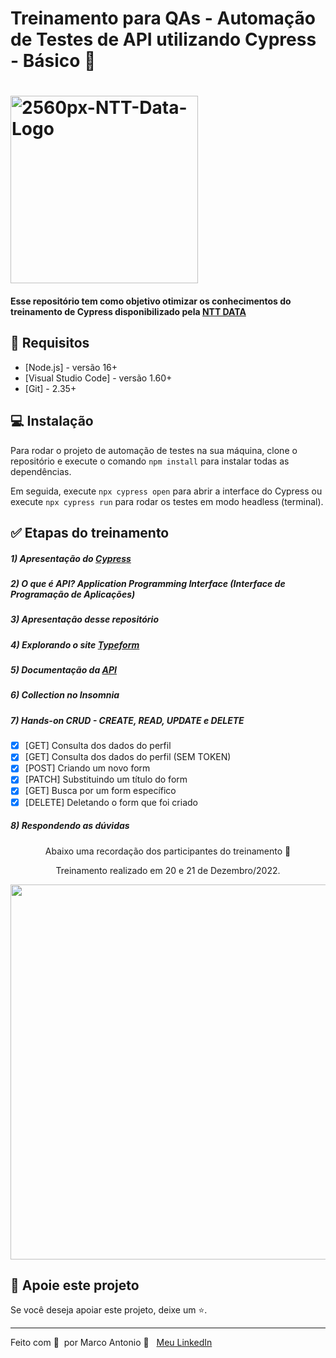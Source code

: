 # Treinamento para QAs - Automação de Testes de API utilizando Cypress - Básico 🚀



<h1 align="left">
    <img width="300px" src="https://i.ibb.co/qnhR4sx/2560px-NTT-Data-Logo.png" alt="2560px-NTT-Data-Logo">
</h1>


#### Esse repositório tem como objetivo otimizar os conhecimentos do treinamento de Cypress disponibilizado pela [NTT DATA](https://www.linkedin.com/company/ntt-data-europe-latam/mycompany/)

## 🔖 Requisitos

- [Node.js] - versão 16+
- [Visual Studio Code] - versão 1.60+
- [Git] - 2.35+

## 💻  Instalação

Para rodar o projeto de automação de testes na sua máquina, clone o repositório e execute o comando `npm install` para instalar todas as dependências.

Em seguida, execute `npx cypress open` para abrir a interface do Cypress ou execute `npx cypress run` para rodar os testes em modo headless (terminal).

## ✅ Etapas do treinamento

##### 1) Apresentação do [Cypress](https://www.cypress.io/)  

##### 2) O que é API? _Application Programming Interface (Interface de Programação de Aplicações)_

##### 3) Apresentação desse repositório  

##### 4) Explorando o site [Typeform](https://try.typeform.com/home/)  

##### 5) Documentação da [API](https://developer.typeform.com/create/)  

##### 6) Collection no Insomnia  

##### 7) Hands-on _CRUD - CREATE, READ, UPDATE e DELETE_  

- [x] [GET] Consulta dos dados do perfil  
- [x] [GET] Consulta dos dados do perfil (SEM TOKEN)  
- [x] [POST] Criando um novo form  
- [x] [PATCH] Substituindo um título do form  
- [x] [GET] Busca por um form específico  
- [x] [DELETE] Deletando o form que foi criado  

##### 8) Respondendo as dúvidas  

<p align="center">Abaixo uma recordação dos participantes do treinamento 💙</p>
<p align="center">Treinamento realizado em 20 e 21 de Dezembro/2022.</p>

<div align="center"><img width="600px"  src="https://user-images.githubusercontent.com/102618854/209017808-f185acc8-85f3-4ba5-853b-8dd4b1ffbe9f.png">
</div>


## 🔮 Apoie este projeto  

Se você deseja apoiar este projeto, deixe um ⭐.  

---  

Feito com 💙 &nbsp;por Marco Antonio 👋 &nbsp; [Meu LinkedIn](https://www.linkedin.com/in/mrk-silva/)  